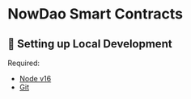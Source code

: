 # NowDao Smart Contracts


##  🔧 Setting up Local Development
Required: 
- [Node v16](https://nodejs.org/download/release/latest-v16.x/)  
- [Git](https://git-scm.com/downloads)
